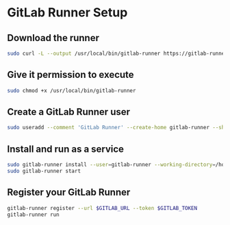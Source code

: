 # GitLab Runner Setup

## Download the runner
```bash
sudo curl -L --output /usr/local/bin/gitlab-runner https://gitlab-runner-downloads.s3.amazonaws.com/latest/binaries/gitlab-runner-linux-amd64
```

## Give it permission to execute
```bash
sudo chmod +x /usr/local/bin/gitlab-runner
```

## Create a GitLab Runner user
```bash
sudo useradd --comment 'GitLab Runner' --create-home gitlab-runner --shell /bin/bash
```

## Install and run as a service
```bash
sudo gitlab-runner install --user=gitlab-runner --working-directory=/home/gitlab-runner
sudo gitlab-runner start
```

## Register your GitLab Runner 
```bash
gitlab-runner register --url $GITLAB_URL --token $GITLAB_TOKEN
gitlab-runner run
```
